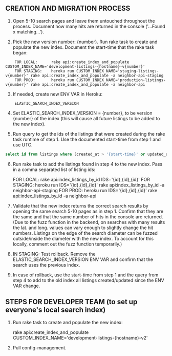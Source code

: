 <!-- TITLE: Creating New Elastic Search Index and Migrating Listings -->

## CREATION AND MIGRATION PROCESS

1) Open 5-10 search pages and leave them untouched throughout the process. Document how many hits are returned in the console ('...Found x matching...').

2) Pick the new version number: {number}. Run rake task to create and populate the new index. Document the start-time that the rake task began:

```text
    FOR LOCAL:	    rake api:create_index_and_populate CUSTOM_INDEX_NAME='development-listings-{hostname}-v{number}'
	FOR STAGING:    heroku run CUSTOM_INDEX_NAME='staging-listings-v{number}' rake api:create_index_and_populate -a neighbor-api-staging
	FOR PROD:       heroku run CUSTOM_INDEX_NAME='production-listings-v{number}' rake api:create_index_and_populate -a neighbor-api
```


3) If needed, create new ENV VAR in Heroku:

```text
	ELASTIC_SEARCH_INDEX_VERSION
```


4) Set ELASTIC_SEARCH_INDEX_VERSION = {number}, to be version {number} of the index (this will cause all future listings to be added to the new index).

5) Run query to get the ids of the listings that were created during the rake task runtime of step 1. Use the documented start-time from step 1 and use UTC.

```sql
select id from listings where (created_at > '{start-time}' or updated_at > '{start-time}') and status = 'Published';
```


6) Run rake task to add the listings found in step 4 to the new index. Pass in a comma separated list of listing ids:

	FOR LOCAL:	rake api:index_listings_by_id IDS='{id},{id},{id}'
	FOR STAGING:	heroku run IDS='{id},{id},{id}' rake api:index_listings_by_id -a neighbor-api-staging
	FOR PROD:	heroku run IDS='{id},{id},{id}' rake api:index_listings_by_id -a neighbor-api

7) Validate that the new index returns the correct search results by opening the same search 5-10 pages as in step 1. Confirm that they are the same and that the same number of hits in the console are returned. (Due to the fuzz function in the backend, on searches with many results the lat. and long. values can vary enough to slightly change the hit numbers. Listings on the edge of the search diameter can be fuzzed outside/inside the diameter with the new index. To account for this locally, comment out the fuzz function temporarily.)

8)  IN STAGING: Test rollback. Remove the ELASTIC_SEARCH_INDEX_VERSION ENV VAR and confirm that the search uses the previous index.

9) In case of rollback, use the start-time from step 1 and the query from step 4 to add to the old index all listings created/updated since the ENV VAR change.


## STEPS FOR DEVELOPER TEAM (to set up everyone's local search index)


1) Run rake task to create and populate the new index:

	rake api:create_index_and_populate CUSTOM_INDEX_NAME='development-listings-{hostname}-v2'

2) Pull config-management.